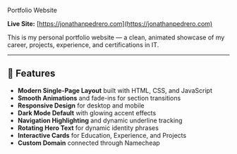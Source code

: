 Portfolio Website

**Live Site:** [https://jonathanpedrero.com](https://jonathanpedrero.com)

This is my personal portfolio website — a clean, animated showcase of my career, projects, experience, and certifications in IT.

---

## 🚀 Features

- **Modern Single-Page Layout** built with HTML, CSS, and JavaScript  
- **Smooth Animations** and fade-ins for section transitions  
- **Responsive Design** for desktop and mobile  
- **Dark Mode Default** with glowing accent effects  
- **Navigation Highlighting** and dynamic underline tracking  
- **Rotating Hero Text** for dynamic identity phrases  
- **Interactive Cards** for Education, Experience, and Projects  
- **Custom Domain** connected through Namecheap  
